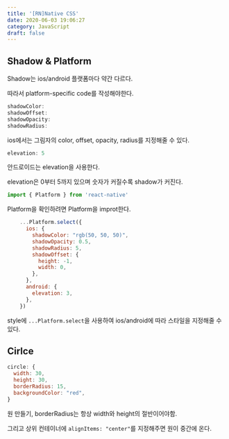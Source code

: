```yaml
---
title: '[RN]Native CSS'
date: 2020-06-03 19:06:27
category: JavaScript
draft: false
---
```


## Shadow & Platform

Shadow는 ios/android 플랫폼마다 약간 다르다.

따라서 platform-specific code를 작성해야한다.

```js
shadowColor:
shadowOffset:
shadowOpacity:
shadowRadius:
```

ios에서는 그림자의 color, offset, opacity, radius를 지정해줄 수 있다.

```js
elevation: 5
```

안드로이드는 elevation을 사용한다.

elevation은 0부터 5까지 있으며 숫자가 커질수록 shadow가 커진다.

```js
import { Platform } from 'react-native'
```

Platform을 확인하려면 Platform을 improt한다.

```js
    ...Platform.select({
      ios: {
        shadowColor: "rgb(50, 50, 50)",
        shadowOpacity: 0.5,
        shadowRadius: 5,
        shadowOffset: {
          height: -1,
          width: 0,
        },
      },
      android: {
        elevation: 3,
      },
    })
```

style에 `...Platform.select`을 사용하여 ios/android에 따라 스타일을 지정해줄 수 있다.

## Cirlce

```js
circle: {
  width: 30,
  height: 30,
  borderRadius: 15,
  backgroundColor: "red",
}
```

원 만들기, borderRadius는 항상 width와 height의 절반이어야함.

그리고 상위 컨테이너에 `alignItems: "center"`를 지정해주면 원이 중간에 온다.
